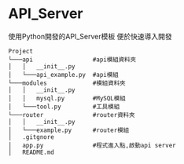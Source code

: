 # API_Server
使用Python開發的API_Server模板 便於快速導入開發

```
Project
└───api					#api模組資料夾
│   │	__init__.py
│   └───api_example.py	#api模組
└───modules				#模組資料夾
│   │	__init__.py
│   │	mysql.py		#MySQL模組
│   └───tool.py			#工具模組
└───router				#router資料夾
│   │	__init__.py
│   └───example.py		#router模組
│   .gitgnore
│   app.py  			#程式進入點,啟動api server
│   README.md

```